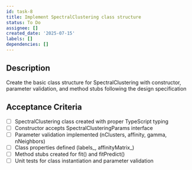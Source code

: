 ```yaml
---
id: task-8
title: Implement SpectralClustering class structure
status: To Do
assignee: []
created_date: '2025-07-15'
labels: []
dependencies: []
---
```


## Description

Create the basic class structure for SpectralClustering with constructor, parameter validation, and method stubs following the design specification

## Acceptance Criteria

- [ ] SpectralClustering class created with proper TypeScript typing
- [ ] Constructor accepts SpectralClusteringParams interface
- [ ] Parameter validation implemented (nClusters, affinity, gamma, nNeighbors)
- [ ] Class properties defined (labels_, affinityMatrix_)
- [ ] Method stubs created for fit() and fitPredict()
- [ ] Unit tests for class instantiation and parameter validation
